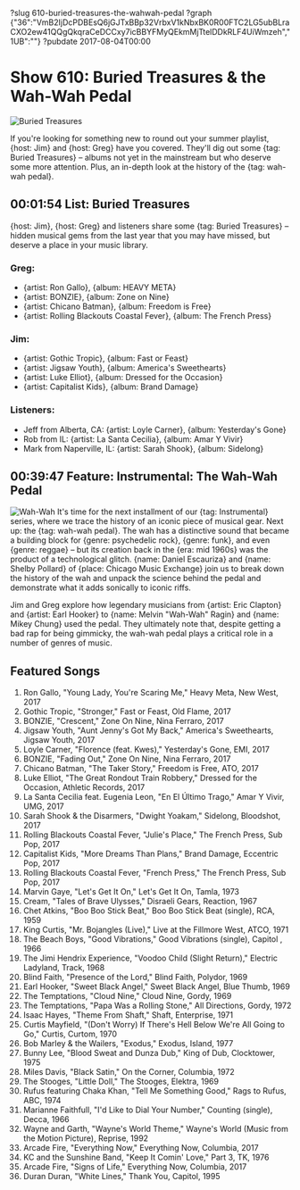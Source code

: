 ?slug 610-buried-treasures-the-wahwah-pedal
?graph {"36":"VmB2IjDcPDBEsQ6jGJTxBBp32VrbxV1kNbxBK0R00FTC2LG5ubBLraCXO2ew41QQgQkqraCeDCCxy7icBBYFMyQEkmMjTtelDDkRLF4UiWmzeh","1UB":""}
?pubdate 2017-08-04T00:00

# Show 610: Buried Treasures & the Wah-Wah Pedal
![Buried Treasures](//static.soundopinions.org/images/2017/buriedtreasure2017.jpg)

If you're looking for something new to round out your summer playlist, {host: Jim} and {host: Greg} have you covered. They'll dig out some {tag: Buried Treasures} – albums not yet in the mainstream but who deserve some more attention. Plus, an in-depth look at the history of the {tag: wah-wah pedal}.



## 00:01:54 List: Buried Treasures

{host: Jim}, {host: Greg} and listeners share some {tag: Buried Treasures} – hidden musical gems from the last year that you may have missed, but deserve a place in your music library.

### Greg:
- {artist: Ron Gallo}, {album: HEAVY META}
- {artist: BONZIE}, {album: Zone on Nine}
- {artist: Chicano Batman}, {album: Freedom is Free}
- {artist: Rolling Blackouts Coastal Fever}, {album: The French Press}

### Jim:
- {artist: Gothic Tropic}, {album: Fast or Feast}
- {artist: Jigsaw Youth}, {album: America's Sweethearts}
- {artist: Luke Elliot}, {album: Dressed for the Occasion}
- {artist: Capitalist Kids}, {album: Brand Damage}

### Listeners:
- Jeff from Alberta, CA: {artist: Loyle Carner}, {album: Yesterday's Gone}
- Rob from IL: {artist: La Santa Cecilia}, {album: Amar Y Vivir}
- Mark from Naperville, IL: {artist: Sarah Shook}, {album: Sidelong}

## 00:39:47 Feature: Instrumental: The Wah-Wah Pedal
![Wah-Wah](//static.soundopinions.org/images/2017/wah_web.JPG)
It's time for the next installment of our {tag: Instrumental} series, where we trace  the history of an iconic piece of musical gear. Next up: the {tag: wah-wah pedal}. The wah has a distinctive sound that became a building block for {genre: psychedelic rock}, {genre: funk}, and even {genre: reggae} – but its creation back in the {era: mid 1960s} was the product of a technological glitch. {name: Daniel Escauriza} and {name: Shelby Pollard} of {place: Chicago Music Exchange} join us to break down the history of the wah and unpack the science behind the pedal and demonstrate what it adds sonically to iconic riffs.

Jim and Greg explore how legendary musicians from {artist: Eric Clapton} and {artist: Earl Hooker} to {name: Melvin "Wah-Wah" Ragin} and {name: Mikey Chung} used the pedal. They ultimately note that, despite getting a bad rap for being gimmicky, the wah-wah pedal plays a critical role in a number of genres of music.


## Featured Songs

1. Ron Gallo, "Young Lady, You're Scaring Me," Heavy Meta, New West, 2017
1. Gothic Tropic, "Stronger," Fast or Feast, Old Flame, 2017
1. BONZIE, "Crescent," Zone On Nine, Nina Ferraro, 2017
1. Jigsaw Youth, "Aunt Jenny's Got My Back," America's Sweethearts, Jigsaw Youth, 2017
1. Loyle Carner, "Florence (feat. Kwes)," Yesterday's Gone, EMI, 2017
1. BONZIE, "Fading Out," Zone On Nine, Nina Ferraro, 2017
1. Chicano Batman, "The Taker Story," Freedom is Free, ATO, 2017
1. Luke Elliot, "The Great Rondout Train Robbery," Dressed for the Occasion, Athletic Records, 2017
1. La Santa Cecilia feat. Eugenia Leon, "En El Último Trago," Amar Y Vivir, UMG, 2017
1. Sarah Shook & the Disarmers, "Dwight Yoakam," Sidelong, Bloodshot, 2017
1. Rolling Blackouts Coastal Fever, "Julie's Place," The French Press, Sub Pop, 2017
1. Capitalist Kids, "More Dreams Than Plans," Brand Damage, Eccentric Pop, 2017
1. Rolling Blackouts Coastal Fever, "French Press," The French Press, Sub Pop, 2017
1. Marvin Gaye, "Let's Get It On," Let's Get It On, Tamla, 1973
1. Cream, "Tales of Brave Ulysses," Disraeli Gears, Reaction, 1967
1. Chet Atkins, "Boo Boo Stick Beat," Boo Boo Stick Beat (single), RCA, 1959
1. King Curtis, "Mr. Bojangles (Live)," Live at the Fillmore West, ATCO, 1971
1. The Beach Boys, "Good Vibrations," Good Vibrations (single), Capitol , 1966
1. The Jimi Hendrix Experience, "Voodoo Child (Slight Return)," Electric Ladyland, Track, 1968
1. Blind Faith, "Presence of the Lord," Blind Faith, Polydor, 1969
1. Earl Hooker, "Sweet Black Angel," Sweet Black Angel, Blue Thumb, 1969
1. The Temptations, "Cloud Nine," Cloud Nine, Gordy, 1969
1. The Temptations, "Papa Was a Rolling Stone," All Directions, Gordy, 1972
1. Isaac Hayes, "Theme From Shaft," Shaft, Enterprise, 1971
1. Curtis Mayfield, "(Don't Worry) If There's Hell Below We're All Going to Go," Curtis, Curtom, 1970
1. Bob Marley & the Wailers, "Exodus," Exodus, Island, 1977
1. Bunny Lee, "Blood Sweat and Dunza Dub," King of Dub, Clocktower, 1975
1. Miles Davis, "Black Satin," On the Corner, Columbia, 1972
1. The Stooges, "Little Doll," The Stooges, Elektra, 1969
1. Rufus featuring Chaka Khan, "Tell Me Something Good," Rags to Rufus, ABC, 1974
1. Marianne Faithfull, "I'd Like to Dial Your Number," Counting (single), Decca, 1966
1. Wayne and Garth, "Wayne's World Theme," Wayne's World (Music from the Motion Picture), Reprise, 1992
1. Arcade Fire, "Everything Now," Everything Now, Columbia, 2017
1. KC and the Sunshine Band, "Keep It Comin' Love," Part 3, TK, 1976
1. Arcade Fire, "Signs of Life," Everything Now, Columbia, 2017
1. Duran Duran, "White Lines," Thank You, Capitol, 1995